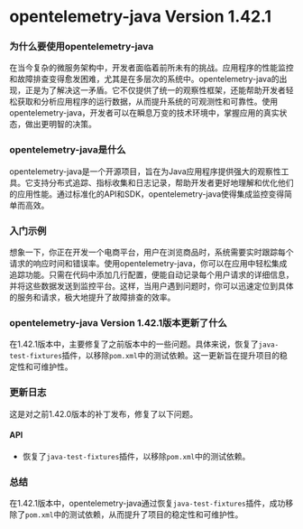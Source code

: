 # opentelemetry-java Version 1.42.1
### 为什么要使用opentelemetry-java

在当今复杂的微服务架构中，开发者面临着前所未有的挑战。应用程序的性能监控和故障排查变得愈发困难，尤其是在多层次的系统中。opentelemetry-java的出现，正是为了解决这一矛盾。它不仅提供了统一的观察性框架，还能帮助开发者轻松获取和分析应用程序的运行数据，从而提升系统的可观测性和可靠性。使用opentelemetry-java，开发者可以在瞬息万变的技术环境中，掌握应用的真实状态，做出更明智的决策。

### opentelemetry-java是什么

opentelemetry-java是一个开源项目，旨在为Java应用程序提供强大的观察性工具。它支持分布式追踪、指标收集和日志记录，帮助开发者更好地理解和优化他们的应用性能。通过标准化的API和SDK，opentelemetry-java使得集成监控变得简单而高效。

### 入门示例

想象一下，你正在开发一个电商平台，用户在浏览商品时，系统需要实时跟踪每个请求的响应时间和错误率。使用opentelemetry-java，你可以在应用中轻松集成追踪功能。只需在代码中添加几行配置，便能自动记录每个用户请求的详细信息，并将这些数据发送到监控平台。这样，当用户遇到问题时，你可以迅速定位到具体的服务和请求，极大地提升了故障排查的效率。

### opentelemetry-java Version 1.42.1版本更新了什么

在1.42.1版本中，主要修复了之前版本中的一些问题。具体来说，恢复了`java-test-fixtures`插件，以移除`pom.xml`中的测试依赖。这一更新旨在提升项目的稳定性和可维护性。

### 更新日志

这是对之前1.42.0版本的补丁发布，修复了以下问题。

#### API
- 恢复了`java-test-fixtures`插件，以移除`pom.xml`中的测试依赖。

### 总结

在1.42.1版本中，opentelemetry-java通过恢复`java-test-fixtures`插件，成功移除了`pom.xml`中的测试依赖，从而提升了项目的稳定性和可维护性。